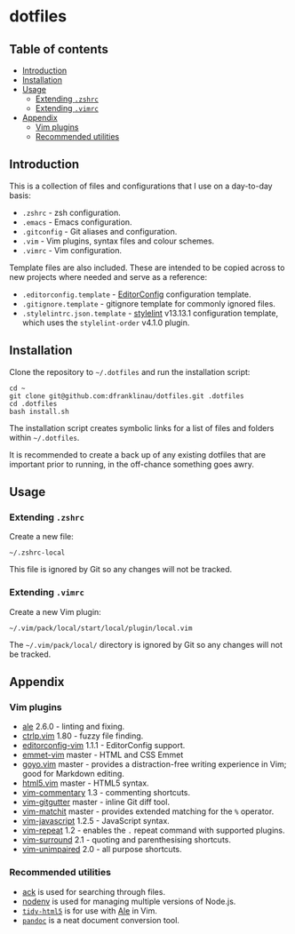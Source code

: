 # dotfiles

## Table of contents

* [Introduction](#introduction)
* [Installation](#installation)
* [Usage](#usage)
  * [Extending `.zshrc`](#extending-zshrc)
  * [Extending `.vimrc`](#extending-vimrc)
* [Appendix](#appendix)
  * [Vim plugins](#vim-plugins)
  * [Recommended utilities](#recommended-utilities)





## Introduction

This is a collection of files and configurations that I use on a day-to-day
basis:

* `.zshrc` - zsh configuration.
* `.emacs` - Emacs configuration.
* `.gitconfig` - Git aliases and configuration.
* `.vim` - Vim plugins, syntax files and colour schemes.
* `.vimrc` - Vim configuration.

Template files are also included. These are intended to be copied across to new
projects where needed and serve as a reference:

* `.editorconfig.template` - [EditorConfig](http://editorconfig.org)
  configuration template.
* `.gitignore.template` - gitignore template for commonly ignored files.
* `.stylelintrc.json.template` - [stylelint](https://stylelint.io) v13.13.1
  configuration template, which uses the `stylelint-order` v4.1.0 plugin.





## Installation

Clone the repository to `~/.dotfiles` and run the installation script:

```
cd ~
git clone git@github.com:dfranklinau/dotfiles.git .dotfiles
cd .dotfiles
bash install.sh
```

The installation script creates symbolic links for a list of files and folders
within `~/.dotfiles`.

It is recommended to create a back up of any existing dotfiles that are
important prior to running, in the off-chance something goes awry.





## Usage

### Extending `.zshrc`

Create a new file:

```
~/.zshrc-local
```

This file is ignored by Git so any changes will not be tracked.


### Extending `.vimrc`

Create a new Vim plugin:

```
~/.vim/pack/local/start/local/plugin/local.vim
```

The `~/.vim/pack/local/` directory is ignored by Git so any changes will not be
tracked.





## Appendix

### Vim plugins

* [ale](https://github.com/w0rp/ale) 2.6.0 - linting and fixing.
* [ctrlp.vim](https://github.com/ctrlpvim/ctrlp.vim) 1.80 - fuzzy file finding.
* [editorconfig-vim](https://github.com/editorconfig/editorconfig-vim) 1.1.1 -
  EditorConfig support.
* [emmet-vim](https://github.com/mattn/emmet-vim) master - HTML and CSS Emmet
* [goyo.vim](https://github.com/junegunn/goyo.vim) master - provides a
  distraction-free writing experience in Vim; good for Markdown editing.
* [html5.vim](https://github.com/othree/html5.vim) master - HTML5 syntax.
* [vim-commentary](https://github.com/tpope/vim-commentary) 1.3 - commenting
  shortcuts.
* [vim-gitgutter](https://github.com/airblade/vim-gitgutter) master - inline Git
  diff tool.
* [vim-matchit](https://github.com/adelarsq/vim-matchit) master - provides
  extended matching for the `%` operator.
* [vim-javascript](https://github.com/pangloss/vim-javascript) 1.2.5 -
  JavaScript syntax.
* [vim-repeat](https://github.com/tpope/vim-repeat) 1.2 - enables the `.` repeat
  command with supported plugins.
* [vim-surround](https://github.com/tpope/vim-surround) 2.1 - quoting and
  parenthesising shortcuts.
* [vim-unimpaired](https://github.com/tpope/vim-unimpaired) 2.0 - all purpose
  shortcuts.



### Recommended utilities

* [ack](https://beyondgrep.com) is used for searching through files.
* [nodenv](https://github.com/nodenv/nodenv/) is used for managing multiple
  versions of Node.js.
* [`tidy-html5`](http://www.html-tidy.org) is for use with
  [Ale](https://github.com/w0rp/ale/) in Vim.
* [`pandoc`](http://pandoc.org) is a neat document conversion tool.
